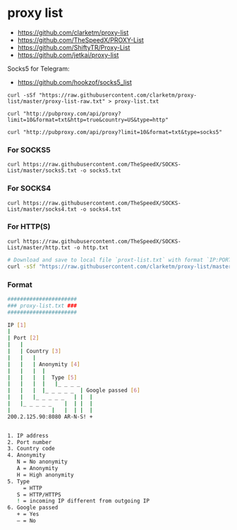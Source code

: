 # proxy list

- https://github.com/clarketm/proxy-list
- https://github.com/TheSpeedX/PROXY-List
- https://github.com/ShiftyTR/Proxy-List
- https://github.com/jetkai/proxy-list

Socks5 for Telegram:
- https://github.com/hookzof/socks5_list 


```
curl -sSf "https://raw.githubusercontent.com/clarketm/proxy-list/master/proxy-list-raw.txt" > proxy-list.txt

curl "http://pubproxy.com/api/proxy?limit=10&format=txt&http=true&country=US&type=http"

curl "http://pubproxy.com/api/proxy?limit=10&format=txt&type=socks5"

```
### For SOCKS5

```curl https://raw.githubusercontent.com/TheSpeedX/SOCKS-List/master/socks5.txt -o socks5.txt```

### For SOCKS4

```curl https://raw.githubusercontent.com/TheSpeedX/SOCKS-List/master/socks4.txt -o socks4.txt```

### For HTTP(S)

```curl https://raw.githubusercontent.com/TheSpeedX/SOCKS-List/master/http.txt -o http.txt```


```bash
# Download and save to local file `proxt-list.txt` with format `IP:PORT`
curl -sSf "https://raw.githubusercontent.com/clarketm/proxy-list/master/proxy-list-raw.txt" > proxy-list.txt
```

### Format
```bash
######################
### proxy-list.txt ###
######################

IP [1]
|
| Port [2]
|   |
|   | Country [3]
|   |   |
|   |   | Anonymity [4]
|   |   |  |
|   |   |  |  Type [5]
|   |   |  |   |_ _ _ _
|   |   |  |_ _ _ _ _  | Google passed [6]
|   |   |_ _ _ _ _   | |  |
|   |_ _ _ _ _    |  | |  |
|             |   |  | |  |
200.2.125.90:8080 AR-N-S! +


1. IP address
2. Port number
3. Country code
4. Anonymity
   N = No anonymity
   A = Anonymity
   H = High anonymity
5. Type
     = HTTP
   S = HTTP/HTTPS
   ! = incoming IP different from outgoing IP
6. Google passed
   + = Yes
   – = No




